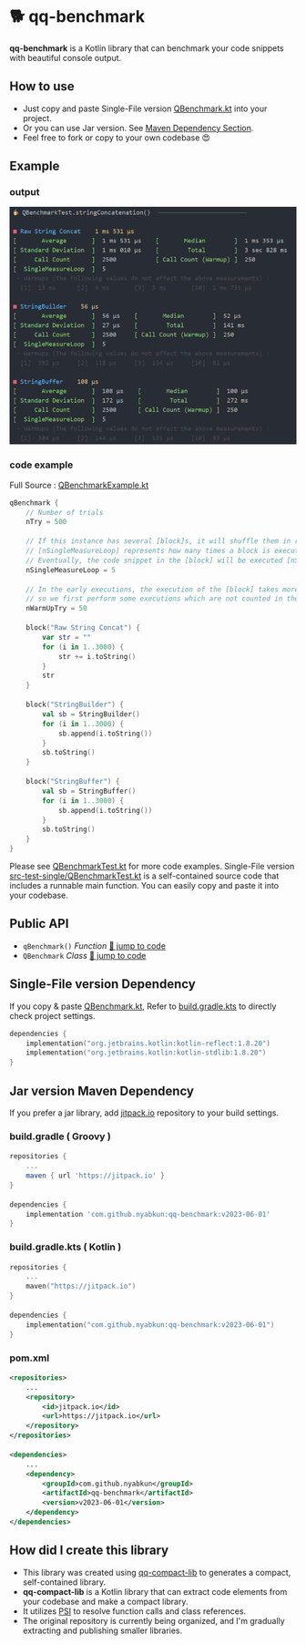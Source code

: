 <!--- version = v2023-06-01 --->

# 🐕 qq-benchmark

**qq-benchmark** is a Kotlin library that can benchmark your code snippets with beautiful console output.

## How to use
- Just copy and paste Single-File version [QBenchmark.kt](src-single/QBenchmark.kt) into your project.
- Or you can use Jar version. See [Maven Dependency Section](#jar-version-maven-dependency).
- Feel free to fork or copy to your own codebase 😍

## Example

### output
<p align="center">
    
</p>
<p align="center">
    <img src="img/result.png" width="886" alt="result.png">
</p>

### code example

Full Source : [QBenchmarkExample.kt](src-example/QBenchmarkExample.kt)

```kotlin
qBenchmark {
    // Number of trials
    nTry = 500

    // If this instance has several [block]s, it will shuffle them in randomized order and measure the time.
    // [nSingleMeasureLoop] represents how many times a block is executed in one measurement.
    // Eventually, the code snippet in the [block] will be executed [nSingleMeasureLoop] * [nTry] times.
    nSingleMeasureLoop = 5

    // In the early executions, the execution of the [block] takes more time,
    // so we first perform some executions which are not counted in the measurements.
    nWarmUpTry = 50

    block("Raw String Concat") {
        var str = ""
        for (i in 1..3000) {
            str += i.toString()
        }
        str
    }

    block("StringBuilder") {
        val sb = StringBuilder()
        for (i in 1..3000) {
            sb.append(i.toString())
        }
        sb.toString()
    }

    block("StringBuffer") {
        val sb = StringBuffer()
        for (i in 1..3000) {
            sb.append(i.toString())
        }
        sb.toString()
    }
}
```

Please see [QBenchmarkTest.kt](src-test-split/nyab/util/QBenchmarkTest.kt) for more code examples.
Single-File version [src-test-single/QBenchmarkTest.kt](src-test-single/QBenchmarkTest.kt) is a self-contained source code that includes a runnable main function.
You can easily copy and paste it into your codebase.        

## Public API

- `qBenchmark()` *Function* [📄 jump to code](src-split/nyab/util/QBenchmark.kt#L25-L32)
- `QBenchmark` *Class* [📄 jump to code](src-split/nyab/util/QBenchmark.kt#L34-L83)

## Single-File version Dependency

If you copy & paste [QBenchmark.kt](src-single/QBenchmark.kt),
Refer to [build.gradle.kts](build.gradle.kts) to directly check project settings.



```kotlin
dependencies {
    implementation("org.jetbrains.kotlin:kotlin-reflect:1.8.20")
    implementation("org.jetbrains.kotlin:kotlin-stdlib:1.8.20")
}
```

## Jar version Maven Dependency

If you prefer a jar library,
add [jitpack.io](https://jitpack.io/#nyabkun/qq-benchmark) repository to your build settings.

### build.gradle ( Groovy )
```groovy
repositories {
    ...
    maven { url 'https://jitpack.io' }
}

dependencies {
    implementation 'com.github.nyabkun:qq-benchmark:v2023-06-01'
}
```

### build.gradle.kts ( Kotlin )
```kotlin
repositories {
    ...
    maven("https://jitpack.io")
}

dependencies {
    implementation("com.github.nyabkun:qq-benchmark:v2023-06-01")
}
```

### pom.xml
```xml
<repositories>
    ...
    <repository>
        <id>jitpack.io</id>
        <url>https://jitpack.io</url>
    </repository>
</repositories>

<dependencies>
    ...
    <dependency>
        <groupId>com.github.nyabkun</groupId>
        <artifactId>qq-benchmark</artifactId>
        <version>v2023-06-01</version>
    </dependency>
</dependencies>
```

## How did I create this library

- This library was created using [qq-compact-lib](https://github.com/nyabkun/qq-compact-lib) to generates a compact, self-contained library.
- **qq-compact-lib** is a Kotlin library that can extract code elements from your codebase and make a compact library.
- It utilizes [PSI](https://plugins.jetbrains.com/docs/intellij/psi.html) to resolve function calls and class references.
- The original repository is currently being organized, and I'm gradually extracting and publishing smaller libraries.

